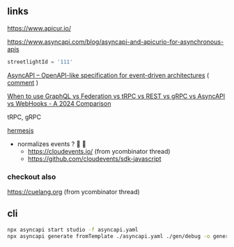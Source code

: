 ## links

https://www.apicur.io/

https://www.asyncapi.com/blog/asyncapi-and-apicurio-for-asynchronous-apis

```js
streetlightId = '111'
```

[AsyncAPI – OpenAPI-like specification for event-driven architectures](https://news.ycombinator.com/item?id=22728257) ( [comment](https://news.ycombinator.com/item?id=22730447) )

[When to use GraphQL vs Federation vs tRPC vs REST vs gRPC vs AsyncAPI vs WebHooks - A 2024 Comparison](https://wundergraph.com/blog/graphql-vs-federation-vs-trpc-vs-rest-vs-grpc-vs-asyncapi-vs-webhooks)

tRPC, gRPC

[hermesjs](https://github.com/hitchhq/hermes)

- normalizes events ? 🤔 🤯
  - https://cloudevents.io/ (from ycombinator thread)
  - https://github.com/cloudevents/sdk-javascript

### checkout also

https://cuelang.org (from ycombinator thread)

## cli

```sh
npx asyncapi start studio -f asyncapi.yaml
npx asyncapi generate fromTemplate ./asyncapi.yaml ./gen/debug -o generated/debug --force-write
```

